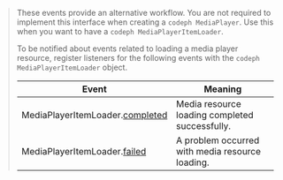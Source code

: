 ---
---

>These events provide an alternative workflow. You are not required to implement this interface when creating a `codeph MediaPlayer`. Use this when you want to have a `codeph MediaPlayerItemLoader`.
>
>
>To be notified about events related to loading a media player resource, register listeners for the following events with the `codeph MediaPlayerItemLoader` object.
>
>
><table frame="all" colsep="1" rowsep="1"> 
 <tgroup cols="2" colsep="1" rowsep="1" class="FormatA"> 
  <colspec colnum="1" colname="1" colwidth="41*" /> 
  <colspec colnum="2" colname="2" colwidth="59*" /> 
  <thead> 
   <tr rowsep="1"> 
    <th colname="1" class="entry">Event</th> 
    <th colname="2" class="entry">Meaning</th> 
   </tr> 
  </thead> 
  <tbody> 
   <tr rowsep="1"> 
    <td colname="1"><span class="codeph">MediaPlayerItemLoader.<a href="http://help.adobe.com/en_US/primetime/api/psdk/asdoc-dhls_1.4/com/adobe/mediacore/MediaPlayerItemLoader.html#event:completed" format="html" scope="external">completed</a></span></td> 
    <td colname="2">Media resource loading completed successfully.</td> 
   </tr> 
   <tr rowsep="1"> 
    <td colname="1"><span class="codeph">MediaPlayerItemLoader.<a href="http://help.adobe.com/en_US/primetime/api/psdk/asdoc-dhls_1.4/com/adobe/mediacore/MediaPlayerItemLoader.html#event:failed" format="html" scope="external">failed</a></span></td> 
    <td colname="2">A problem occurred with media resource loading.</td> 
   </tr> 
  </tbody> 
 </tgroup> 
</table>

>
